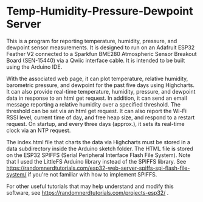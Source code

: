 # Temp-Humidity-Pressure-Dewpoint Server
This is a program for reporting temperature, humidity, pressure, and dewpoint
sensor measurements.  It is designed to run on an Adafruit ESP32 Feather V2
connected to a Sparkfun BME280 Atmospheric Sensor Breakout Board (SEN-15440)
via a Qwiic interface cable.  It is intended to be built using the Arduino IDE.

With the associated web page, it can plot temperature, relative humidity, 
barometric pressure, and dewpoint for the past five days using Highcharts.  It
can also provide real-time temperature, humidity, pressure, and dewpoint data
in response to an html get request.  In addition, it can send an email message
reporting a relative humidity over a specified threshold.  The threshold can
be set via an html get request.  It can also report the Wi-Fi RSSI level, 
current time of day, and free heap size, and respond to a restart request.  On
startup, and every three days (approx.), it sets its real-time clock via an NTP
request.

The index.html file that charts the data via Highcharts must be stored in a
data subdirectory inside the Arduino sketch folder.  The HTML file is
stored on the ESP32 SPIFFS (Serial Peripheral Interface Flash File System).
Note that I used the LittleFS Arduino library instead of the SPIFFS library. See
https://randomnerdtutorials.com/esp32-web-server-spiffs-spi-flash-file-system/
if you're not familiar with how to implement SPIFFS.

For other useful tutorials that may help understand and modify this software, see
https://randomnerdtutorials.com/projects-esp32/ .
